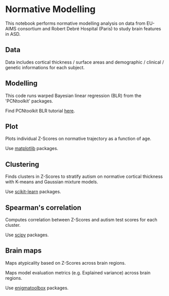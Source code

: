 # Normative Modelling
This notebook performs normative modelling analysis on data from EU-AIMS consortium and Robert Debré Hospital (Paris) to study brain features in ASD.

## Data
Data includes cortical thickness / surface areas and demographic / clinical / genetic informations for each subject.   

## Modelling
This code runs warped Bayesian linear regression (BLR) from the 'PCNtoolkit' packages. 

Find PCNtoolkit BLR tutorial [here](https://pcntoolkit.readthedocs.io/en/latest/pages/BLR_normativemodel_protocol.html).

## Plot
Plots individual Z-Scores on normative trajectory as a function of age.

Use [matplotlib](https://matplotlib.org/) packages. 
## Clustering
Finds clusters in Z-Scores to stratify autism on normative cortical thickness with K-means and Gaussian mixture models.  

Use [scikit-learn](https://scikit-learn.org/stable/) packages. 

## Spearman's correlation
Computes correlation between Z-Scores and autism test scores for each cluster.

Use [scipy](https://scipy.org/) packages. 


## Brain maps
Maps atypicality based on Z-Scores across brain regions. 

Maps model evaluation metrics (e.g. Explained variance) across brain regions.


Use [enigmatoolbox](https://enigma-toolbox.readthedocs.io/en/latest/index.html) packages.

